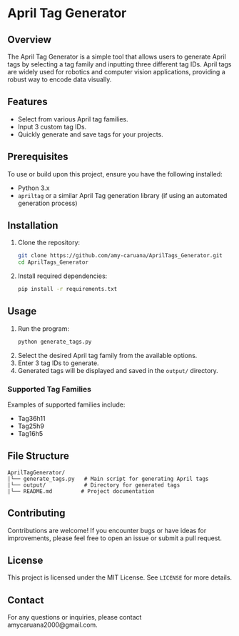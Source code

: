 # April Tag Generator

## Overview

The April Tag Generator is a simple tool that allows users to generate April tags by selecting a tag family and inputting three different tag IDs. April tags are widely used for robotics and computer vision applications, providing a robust way to encode data visually.

## Features

- Select from various April tag families.
- Input 3 custom tag IDs.
- Quickly generate and save tags for your projects.

## Prerequisites

To use or build upon this project, ensure you have the following installed:

- Python 3.x
- `apriltag` or a similar April Tag generation library (if using an automated generation process)

## Installation

1. Clone the repository:
   ```bash
   git clone https://github.com/amy-caruana/AprilTags_Generator.git
   cd AprilTags_Generator
   ```
2. Install required dependencies:
   ```bash
   pip install -r requirements.txt
   ```

## Usage

1. Run the program:
   ```bash
   python generate_tags.py
   ```
2. Select the desired April tag family from the available options.
3. Enter 3 tag IDs to generate.
4. Generated tags will be displayed and saved in the `output/` directory.

### Supported Tag Families

Examples of supported families include:

- Tag36h11
- Tag25h9
- Tag16h5

## File Structure

```
AprilTagGenerator/
|└── generate_tags.py   # Main script for generating April tags
|└── output/            # Directory for generated tags
|└── README.md         # Project documentation
```

## Contributing

Contributions are welcome! If you encounter bugs or have ideas for improvements, please feel free to open an issue or submit a pull request.

## License

This project is licensed under the MIT License. See `LICENSE` for more details.

## Contact

For any questions or inquiries, please contact amycaruana2000\@gmail.com.

